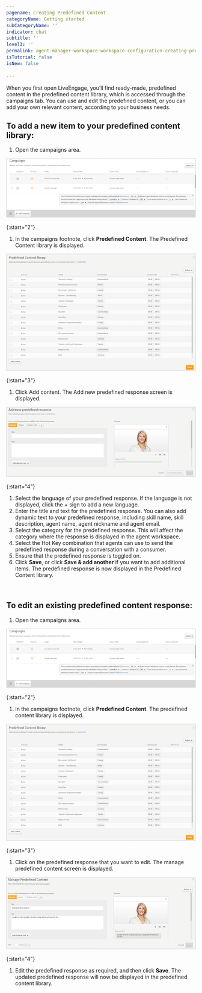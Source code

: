 ```yaml
---
pagename: Creating Predefined Content
categoryName: Getting started
subCategoryName: ''
indicator: chat
subtitle: ''
level3: ''
permalink: agent-manager-workspace-workspace-configuration-creating-predefined-content.html
isTutorial: false
isNew: false

---
```

When you first open LiveEngage, you’ll find ready-made, predefined content in the predefined content library, which is accessed through the campaigns tab. You can use and edit the predefined content, or you can add your own relevant content, according to your business needs.

## To add a new item to your predefined content library:

1. Open the campaigns area.

![](/img/creating-predefined-content-1.png)

{:start="2"}
1. In the campaigns footnote, click **Predefined Content**. The Predefined Content library is displayed.

![](/img/creating-predefined-content-2.png)

{:start="3"}
1. Click Add content. The Add new predefined response screen is displayed.

![](/img/creating-predefined-content-3.png)

{:start="4"}
1. Select the language of your predefined response. If the language is not displayed, click the + sign to add a new language.
2. Enter the title and text for the predefined response. You can also add dynamic text to your predefined response, including skill name, skill description, agent name, agent nickname and agent email.
3. Select the category for the predefined response. This will affect the category where the response is displayed in the agent workspace.
4. Select the Hot Key combination that agents can use to send the predefined response during a conversation with a consumer.
5. Ensure that the predefined response is toggled on.
6. Click **Save**, or click **Save & add another** if you want to add additional items. The predefined response is now displayed in the Predefined Content library.
<br/>

## To edit an existing predefined content response:

1. Open the campaigns area.

![](/img/creating-predefined-content-4.png)

{:start="2"}
1. In the campaigns footnote, click **Predefined Content**. The predefined content library is displayed.

![](/img/creating-predefined-content-5.png)

{:start="3"}
1. Click on the predefined response that you want to edit. The manage predefined content screen is displayed.

![](/img/creating-predefined-content-6.png)

{:start="4"}
1. Edit the predefined response as required, and then click **Save**. The updated predefined response will now be displayed in the predefined content library.